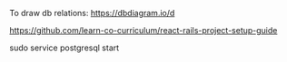 To draw db relations:
https://dbdiagram.io/d

https://github.com/learn-co-curriculum/react-rails-project-setup-guide

sudo service postgresql start

